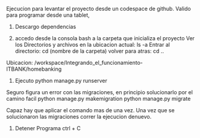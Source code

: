 Ejecucion para levantar el proyecto desde un codespace de github. Valido para programar desde una tablet,

1. Descargo dependencias

1. accedo desde la consola bash a la carpeta que inicializa el proyecto
Ver los Directorios y archivos en la ubicacion actual: 
ls -a
Entrar al directorio: 
cd (nombre de la carpeta)
volver para atras:
cd ..

Ubicacion:
/workspace/Integrando_el_funcionamiento-ITBANK/homebanking

1. Ejecuto 
python manage.py runserver

Seguro figura un error con las migraciones, en principio solucionarlo por el camino facil
python manage.py makemigration
python manage.py migrate

Capaz hay que aplicar el comando mas de una vez. Una vez que se solucionaron las migraciones correr la ejecucion denuevo.

1. Detener Programa
ctrl + C
